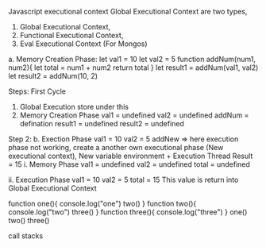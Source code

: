 Javascript executional context
Global Executional Context are two types, 
1. Global Executional Context, 
2. Functional Executional Context,
3. Eval Executional Context (For Mongos)

a. Memory Creation Phase:
let val1 = 10
let val2 = 5
function addNum(num1, num2){
    let total = num1 + num2
    return total
}
let result1 = addNum(val1, val2)
let result2 = addNum(10, 2)

Steps: First Cycle
1. Global Execution store under this 
2. Memory Creation Phase
val1 = undefined
val2 = undefined
addNum = defination
result1 = undefined
result2 = undefined

Step 2:
b. Exection Phase
val1 = 10
val2 = 5
addNew => here execution phase not working, create a another own executional phase (New executional context),
New variable environment + Execution Thread
Result = 15
i. Memory Phase
val1 = undefined
val2 = undefined
total = undefined

ii. Execution Phase
val1 = 10
val2 = 5
total = 15
This value is return into Global Executional Context

<!-- Chaiaurcode.js -->
function one(){
    console.log("one")
    two()
}
function two(){
    console.log("two")
    three()
}
function three(){
    console.log("three")
}
one()
two()
three()

call stacks
